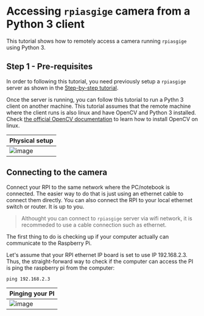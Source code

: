 # Accessing `rpiasgige` camera from a Python 3 client

This tutorial shows how to remotely access a camera running `rpiasgige` using Python 3.

## Step 1 - Pre-requisites

In order to following this tutorial, you need previously setup a `rpiasgige` server as shown in the [Step-by-step tutorial](https://github.com/doleron/raspberry-as-gige-camera/blob/main/docs/tutorial.MD).

Once the server is running, you can follow this tutorial to run a Pythn 3 client on another machine. This tutorial assumes that the remote machine where the client runs is also linux and have OpenCV and Python 3 installed. Check [the official OpenCV documentation](https://docs.opencv.org/4.5.1/d2/de6/tutorial_py_setup_in_ubuntu.html) to learn how to install OpenCV on linux.

| Physical setup |
| -------------- |
| ![image](https://user-images.githubusercontent.com/9665358/132092835-a558e28c-7f03-47cd-951c-5a8969b183aa.png) |

## Connecting to the camera

Connect your RPI to the same network where the PC/notebook is connected. The easier way to do that is just using an ethernet cable to connect them directly. You can also connect the RPI to your local ethernet switch or router. It is up to you.

> Althought you can connect to `rpiasgige` server via wifi network, it is recommeded to use a cable connection such as ethernet.

The first thing to do is checking up if your computer actually can communicate to the Raspberry Pi.

Let's assume that your RPI ethernet IP board is set to use IP 192.168.2.3. Thus, the straight-forward way to check if the computer can access the PI is ping the raspberry pi from the computer:

```
ping 192.168.2.3
```

| Pinging your PI |
| -------------- |
| ![image](https://user-images.githubusercontent.com/9665358/132093049-8fcee985-01b2-49be-936d-74dacda62837.png) |
